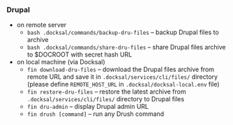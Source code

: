 ### Drupal

* on remote server
    * `bash .docksal/commands/backup-dru-files` – backup Drupal files to archive
    * `bash .docksal/commands/share-dru-files` – share Drupal files archive to $DOCROOT with secret hash URL
* on local machine (via Docksal)
    * `fin download-dru-files` – download the Drupal files archive from remote URL and save it in `.docksal/services/cli/files/` directory (please define `REMOTE_HOST_URL` in `.docksal/docksal-local.env` file)
    * `fin restore-dru-files` – restore the latest archive from `.docksal/services/cli/files/` directory to Drupal files 
    * `fin dru-admin` – display Drupal admin URL
    * `fin drush [command]` – run any Drush command
